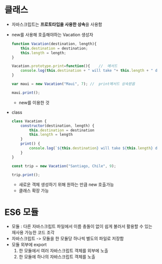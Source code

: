 # 클래스
+ 자바스크립트는 **프로토타입을 사용한 상속**을 사용함
+ new를 사용해 호출해야하는 Vacation 생성자
    ```js
    function Vacation(destination, length){
        this.destination = destination;
        this.length = length;
    }

    Vacation.prototype.print=function(){    //  메서드
        console.log(this.destination + " will take "+ this.length + " days");
    }

    var maui = new Vacation("Maui", 7); //  print메서드 상속받음

    maui.print();
    ```
    + new를 이용한 것

+ class
    ```js
    class Vacation {
        constructor(destination, length) {
            this.destination = destination
            this.length = length
        }
        print() {
            console.log(`${this.destination} will take ${this.length} days.`);
        }
    }

    const trip = new Vacation("Santiago, Chile", 9);

    trip.print();
    ```
    + 새로운 객체 생성하기 위해 원하는 만큼 new 호출가능
    + 클래스 확장 가능

# ES6 모듈
+ 모듈 : 다른 자바스크립트 파일에서 이름 충돌이 없이 쉽게 불러서 활용할 수 있는 재사용 가능한 코드 조각
+ 자바스크립트 -> 모듈을 한 모듈당 하나씩 별도의 파일로 저장함
+ 모듈 외부에 export 
    1. 한 모듈에서 여러 자바스크립트 객체를 외부에 노출
    2. 한 모듈에 하나의 자바스크립트 객체를 노출

